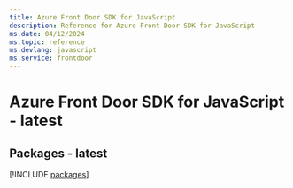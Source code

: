 ```yaml
---
title: Azure Front Door SDK for JavaScript
description: Reference for Azure Front Door SDK for JavaScript
ms.date: 04/12/2024
ms.topic: reference
ms.devlang: javascript
ms.service: frontdoor
---
```

# Azure Front Door SDK for JavaScript - latest
## Packages - latest
[!INCLUDE [packages](front-door-index.md)]